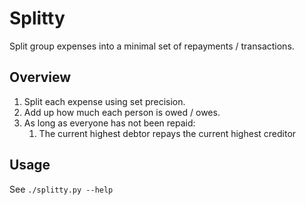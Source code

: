# Splitty

Split group expenses into a minimal set of repayments / transactions.

## Overview

1. Split each expense using set precision.
1. Add up how much each person is owed / owes.
1. As long as everyone has not been repaid:
    1. The current highest debtor repays the current highest creditor

## Usage

See `./splitty.py --help`
